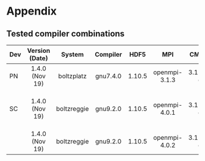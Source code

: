 # Appendix

## Tested compiler combinations

| Dev | Version (Date) |   System    | Compiler |  HDF5  |      MPI      |  CMake   |                  Notes                   |
| --- | :------------: | :---------: | :------: | :----: | :-----------: | :------: | :--------------------------------------: |
| PN  | 1.4.0 (Nov 19) | boltzplatz  | gnu7.4.0 | 1.10.5 | openmpi-3.1.3 | 3.15.3-d |                                          |
| SC  | 1.4.0 (Nov 19) | boltzreggie | gnu9.2.0 | 1.10.5 | openmpi-4.0.1 | 3.15.3-d | Does not work for more than 3 processors |
|     | 1.4.0 (Nov 19) | boltzreggie | gnu9.2.0 | 1.10.5 | openmpi-4.0.2 | 3.15.3-d |                                          |

